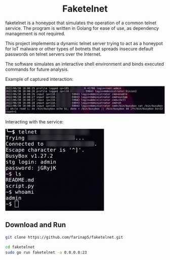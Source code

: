 <h1 align="center">Faketelnet</h1>

faketelnet is a honeypot that simulates the operation of a common telnet service. The program is written in Golang for ease of use, as dependency management is not required. 

This project implements a dynamic telnet server trying to act as a honeypot for IoT malware or other types of botnets that spreads insecure default passwords on telnet servers over the Internet.

The software simulates an interactive shell environment and binds executed commands for future analysis.

Example of captured interaction:

![](img/img1.png)

Interacting with the service:

![](img/img2.png)

## Download and Run

```bash
git clone https://github.com/farinap5/faketelnet.git
```

```bash
cd faketelnet
sudo go run faketelnet -a 0.0.0.0:23
```